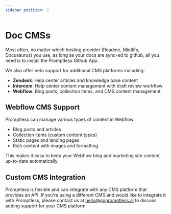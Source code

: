 ```yaml
---
sidebar_position: 2
---
```


# Doc CMSs

Most often, no matter which hosting provider (Readme, Mintlify, Docusaurus) you use, as long as your docs are sync-ed to github, all you need is to install the Promptless Github App.

We also offer beta support for additional CMS platforms including:
- **Zendesk**: Help center articles and knowledge base content
- **Intercom**: Help center content management with draft review workflow
- **Webflow**: Blog posts, collection items, and CMS content management

## Webflow CMS Support

Promptless can manage various types of content in Webflow:
- Blog posts and articles
- Collection items (custom content types)
- Static pages and landing pages
- Rich content with images and formatting

This makes it easy to keep your Webflow blog and marketing site content up-to-date automatically.

## Custom CMS Integration

Promptless is flexible and can integrate with any CMS platform that provides an API. If you're using a different CMS and would like to integrate it with Promptless, please contact us at hello@gopromptless.ai to discuss adding support for your CMS platform.